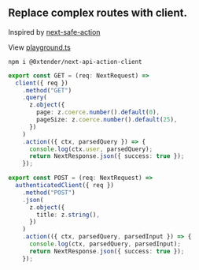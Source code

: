 ## Replace complex routes with client.

Inspired by [next-safe-action]("https://next-safe-action.dev/")

View [playground.ts]("./playground.ts")

```
npm i @0xtender/next-api-action-client
```

```ts
export const GET = (req: NextRequest) =>
  client({ req })
    .method("GET")
    .query(
      z.object({
        page: z.coerce.number().default(0),
        pageSize: z.coerce.number().default(25),
      })
    )
    .action(({ ctx, parsedQuery }) => {
      console.log(ctx.user, parsedQuery);
      return NextResponse.json({ success: true });
    });

export const POST = (req: NextRequest) =>
  authenticatedClient({ req })
    .method("POST")
    .json(
      z.object({
        title: z.string(),
      })
    )
    .action(({ ctx, parsedQuery, parsedInput }) => {
      console.log(ctx, parsedQuery, parsedInput);
      return NextResponse.json({ success: true });
    });
```
